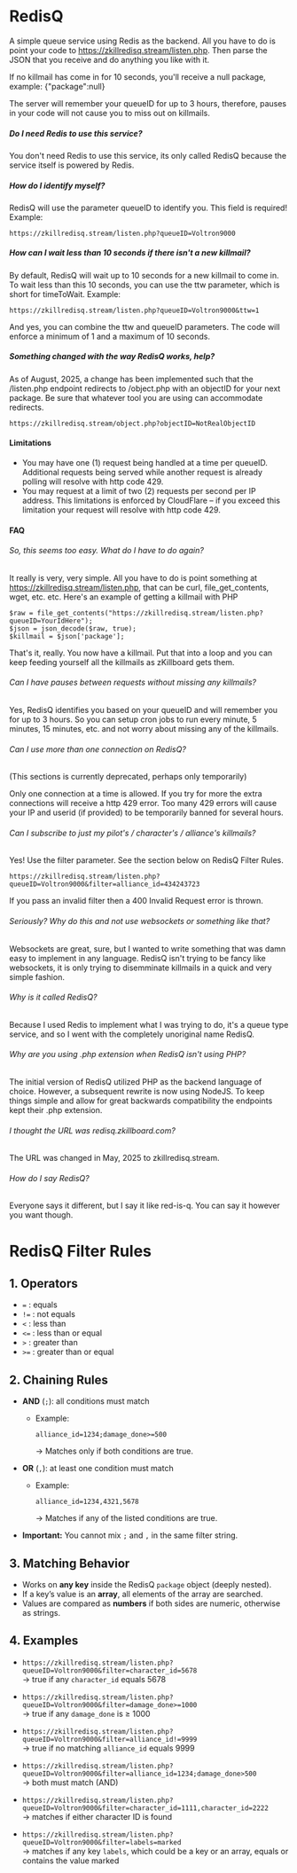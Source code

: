 # RedisQ

A simple queue service using Redis as the backend. All you have to do is point your code to https://zkillredisq.stream/listen.php. Then parse the JSON that you receive and do anything you like with it.

If no killmail has come in for 10 seconds, you'll receive a null package, example:
{"package":null}

The server will remember your queueID for up to 3 hours, therefore, pauses in your code will not cause you to miss out on killmails.

##### Do I need Redis to use this service?

You don't need Redis to use this service, its only called RedisQ because the service itself is powered by Redis.

##### How do I identify myself?

RedisQ will use the parameter queueID to identify you. This field is required! Example:

    https://zkillredisq.stream/listen.php?queueID=Voltron9000

##### How can I wait less than 10 seconds if there isn't a new killmail?

By default, RedisQ will wait up to 10 seconds for a new killmail to come in. To wait less than this 10 seconds, you can use the ttw parameter, which is short for timeToWait. Example:

    https://zkillredisq.stream/listen.php?queueID=Voltron9000&ttw=1

And yes, you can combine the ttw and queueID parameters. The code will enforce a minimum of 1 and a maximum of 10 seconds.

##### Something changed with the way RedisQ works, help?

As of August, 2025, a change has been implemented such that the /listen.php endpoint redirects to /object.php with an objectID for your next package.  Be sure that whatever tool you are using can accommodate redirects.

    https://zkillredisq.stream/object.php?objectID=NotRealObjectID

#### Limitations

- You may have one (1) request being handled at a time per queueID. Additional requests being served while another request is already polling will resolve with http code 429.
- You may request at a limit of two (2) requests per second per IP address.  This limitations is enforced by CloudFlare – if you exceed this limitation your request will resolve with http code 429.

#### FAQ

###### So, this seems too easy. What do I have to do again?

It really is very, very simple. All you have to do is point something at https://zkillredisq.stream/listen.php, that can be curl, file_get_contents, wget, etc. etc. Here's an example of getting a killmail with PHP

  ```
  $raw = file_get_contents("https://zkillredisq.stream/listen.php?queueID=YourIdHere");
  $json = json_decode($raw, true);
  $killmail = $json['package'];
  ```
  
That's it, really. You now have a killmail. Put that into a loop and you can keep feeding yourself all the killmails as zKillboard gets them.

###### Can I have pauses between requests without missing any killmails?

Yes, RedisQ identifies you based on your queueID and will remember you for up to 3 hours. So you can setup cron jobs to run every minute, 5 minutes, 15 minutes, etc. and not worry about missing any of the killmails.

###### Can I use more than one connection on RedisQ?

(This sections is currently deprecated, perhaps only temporarily) 

Only one connection at a time is allowed. If you try for more the extra connections will receive a http 429 error. Too many 429 errors will cause your IP and userid (if provided) to be temporarily banned for several hours.

###### Can I subscribe to just my pilot's / character's / alliance's killmails?

Yes!  Use the filter parameter.  See the section below on RedisQ Filter Rules.

	https://zkillredisq.stream/listen.php?queueID=Voltron9000&filter=alliance_id=434243723

If you pass an invalid filter then a 400 Invalid Request error is thrown.

###### Seriously? Why do this and not use websockets or something like that?

Websockets are great, sure, but I wanted to write something that was damn easy to implement in any language. RedisQ isn't trying to be fancy like websockets, it is only trying to disemminate killmails in a quick and very simple fashion.

###### Why is it called RedisQ?

Because I used Redis to implement what I was trying to do, it's a queue type service, and so I went with the completely unoriginal name RedisQ.

###### Why are you using .php extension when RedisQ isn't using PHP?

The initial version of RedisQ utilized PHP as the backend language of choice.  However, a subsequent rewrite is now using NodeJS.  To keep things simple and allow for great backwards compatibility the endpoints kept their .php extension.

###### I thought the URL was redisq.zkillboard.com?

The URL was changed in May, 2025 to zkillredisq.stream.

###### How do I say RedisQ?

Everyone says it different, but I say it like red-is-q.  You can say it however you want though.

# RedisQ Filter Rules

## 1. Operators
- `=` : equals  
- `!=` : not equals  
- `<` : less than  
- `<=` : less than or equal  
- `>` : greater than  
- `>=` : greater than or equal  

## 2. Chaining Rules
- **AND** (`;`): all conditions must match  
  - Example:  
    ```
    alliance_id=1234;damage_done>=500
    ```
    → Matches only if both conditions are true.  

- **OR** (`,`): at least one condition must match  
  - Example:  
    ```
    alliance_id=1234,4321,5678
    ```
    → Matches if any of the listed conditions are true.  

- **Important:** You cannot mix `;` and `,` in the same filter string.  

## 3. Matching Behavior
- Works on **any key** inside the RedisQ `package` object (deeply nested).  
- If a key’s value is an **array**, all elements of the array are searched.  
- Values are compared as **numbers** if both sides are numeric, otherwise as strings.  

## 4. Examples
- `https://zkillredisq.stream/listen.php?queueID=Voltron9000&filter=character_id=5678`  
  → true if any `character_id` equals 5678  

- `https://zkillredisq.stream/listen.php?queueID=Voltron9000&filter=damage_done>=1000`  
  → true if any `damage_done` is ≥ 1000  

- `https://zkillredisq.stream/listen.php?queueID=Voltron9000&filter=alliance_id!=9999`  
  → true if no matching `alliance_id` equals 9999  

- `https://zkillredisq.stream/listen.php?queueID=Voltron9000&filter=alliance_id=1234;damage_done>500`  
  → both must match (AND)  

- `https://zkillredisq.stream/listen.php?queueID=Voltron9000&filter=character_id=1111,character_id=2222`  
  → matches if either character ID is found  

- `https://zkillredisq.stream/listen.php?queueID=Voltron9000&filter=labels=marked`  
  → matches if any key `labels`, which could be a key or an array, equals or contains the value marked
